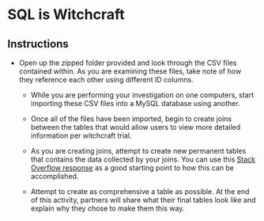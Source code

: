 # SQL is Witchcraft

## Instructions

* Open up the zipped folder provided and look through the CSV files contained within. As you are examining these files, take note of how they reference each other using different ID columns.

  * While you are performing your investigation on one computers, start importing these CSV files into a MySQL database using another.

  * Once all of the files have been imported, begin to create joins between the tables that would allow users to view more detailed information per witchcraft trial.

  * As you are creating joins, attempt to create new permanent tables that contains the data collected by your joins. You can use this [Stack Overflow response](https://stackoverflow.com/a/6595301) as a good starting point to how this can be accomplished.

  * Attempt to create as comprehensive a table as possible. At the end of this activity, partners will share what their final tables look like and explain why they chose to make them this way.
